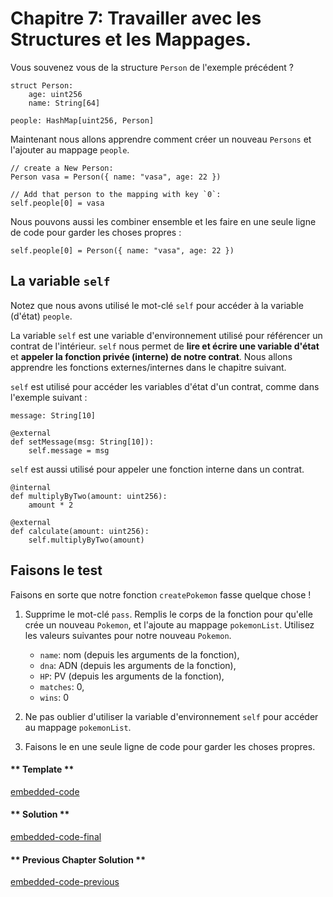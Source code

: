 <!-- Add translation for the following page: https://vyper.fun/#/1/working_with_structs
Do NOT change the code below. The below code runs the code editor -->
# Chapitre 7: Travailler avec les Structures et les Mappages.

Vous souvenez vous de la structure `Person` de l'exemple précédent ? 
```vyper
struct Person:
    age: uint256
    name: String[64]

people: HashMap[uint256, Person]
```

Maintenant nous allons apprendre comment créer un nouveau `Persons` et l'ajouter au mappage `people`.

```vyper
// create a New Person:
Person vasa = Person({ name: "vasa", age: 22 })

// Add that person to the mapping with key `0`:
self.people[0] = vasa
```

Nous pouvons aussi les combiner ensemble et les faire en une seule ligne de code pour garder les choses propres :

```vyper
self.people[0] = Person({ name: "vasa", age: 22 })
```

## La variable `self`

Notez que nous avons utilisé le mot-clé `self` pour accéder à la variable (d'état) `people`.

La variable `self` est une variable d'environnement utilisé pour référencer un contrat de l'intérieur. `self` nous permet de **lire et écrire une variable d'état** et **appeler la fonction privée (interne) de notre contrat**. Nous allons apprendre les fonctions externes/internes dans le chapitre suivant.

`self` est utilisé pour accéder les variables d'état d'un contrat, comme dans l'exemple suivant :  

```vyper
message: String[10]

@external
def setMessage(msg: String[10]):
    self.message = msg
```

`self` est aussi utilisé pour appeler une fonction interne dans un contrat.

```vyper
@internal
def multiplyByTwo(amount: uint256):
    amount * 2

@external
def calculate(amount: uint256):
    self.multiplyByTwo(amount)
```

## Faisons le test

Faisons en sorte que notre fonction `createPokemon` fasse quelque chose !

1. Supprime le mot-clé `pass`. Remplis le corps de la fonction pour qu'elle crée un nouveau `Pokemon`, et l'ajoute au mappage `pokemonList`. Utilisez les valeurs suivantes pour notre nouveau `Pokemon`.

   - `name`: nom (depuis les arguments de la fonction),
   - `dna`: ADN (depuis les arguments de la fonction),
   - `HP`: PV (depuis les arguments de la fonction),
   - `matches`: 0,
   - `wins`: 0

2. Ne pas oublier d'utiliser la variable d'environnement `self` pour accéder au mappage `pokemonList`.

3. Faisons le en une seule ligne de code pour garder les choses propres.

<!-- tabs:start -->

#### ** Template **

[embedded-code](../assets/1/1.7-template-code.vy ':include :type=code embed-template')

#### ** Solution **

[embedded-code-final](../assets/1/1.7-finished-code.vy ':include :type=code embed-final')

#### ** Previous Chapter Solution **

[embedded-code-previous](../assets/1/1.6-finished-code.vy ':include :type=code embed-previous')

<!-- tabs:end -->
